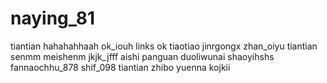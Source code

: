 # naying_81
tiantian
hahahahhaah
ok_iouh
links ok
tiaotiao
jinrgongx
zhan_oiyu
tiantian
senmm
meishenm
jkjk_jfff
aishi
panguan
duoliwunai
shaoyihshs
fannaochhu_878
shif_098
tiantian
zhibo
yuenna
kojkii
